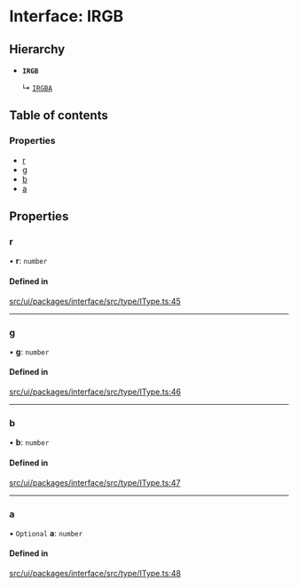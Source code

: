 # Interface: IRGB

## Hierarchy

- **`IRGB`**

  ↳ [`IRGBA`](IRGBA.md)

## Table of contents

### Properties

- [r](IRGB.md#r)
- [g](IRGB.md#g)
- [b](IRGB.md#b)
- [a](IRGB.md#a)

## Properties

### r

• **r**: `number`

#### Defined in

[src/ui/packages/interface/src/type/IType.ts:45](https://github.com/leaferjs/leafer-ui/blob/4d73938da11e4e94a0fd5c4fb30002be37f139ac/packages/interface/src/type/IType.ts#L45)

___

### g

• **g**: `number`

#### Defined in

[src/ui/packages/interface/src/type/IType.ts:46](https://github.com/leaferjs/leafer-ui/blob/4d73938da11e4e94a0fd5c4fb30002be37f139ac/packages/interface/src/type/IType.ts#L46)

___

### b

• **b**: `number`

#### Defined in

[src/ui/packages/interface/src/type/IType.ts:47](https://github.com/leaferjs/leafer-ui/blob/4d73938da11e4e94a0fd5c4fb30002be37f139ac/packages/interface/src/type/IType.ts#L47)

___

### a

• `Optional` **a**: `number`

#### Defined in

[src/ui/packages/interface/src/type/IType.ts:48](https://github.com/leaferjs/leafer-ui/blob/4d73938da11e4e94a0fd5c4fb30002be37f139ac/packages/interface/src/type/IType.ts#L48)
